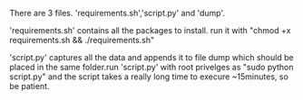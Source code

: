 There are 3 files. 'requirements.sh','script.py' and 'dump'.

'requirements.sh' contains all the packages to install.
run it with "chmod +x requirements.sh && ./requirements.sh"

'script.py' captures all the data and appends it to file dump which 
should be placed in the same folder.run 'script.py' with root 
privelges as "sudo python script.py" and the script takes a really
long time to execure ~15minutes, so be patient.